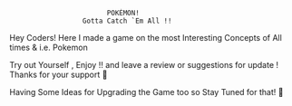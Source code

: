                             POKÈMON!
                      Gotta Catch `Em All !!

Hey Coders! Here I made a game on the most Interesting Concepts of All times & i.e. Pokemon

Try out Yourself , Enjoy !! and leave a review or suggestions for update ! Thanks for your support 🤠

Having Some Ideas for Upgrading the Game too
so Stay Tuned for that! 🙌

